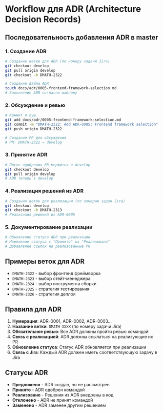 # Workflow для ADR (Architecture Decision Records)

## Последовательность добавления ADR в master

### 1. Создание ADR

```bash
# Создание ветки для ADR (по номеру задачи Jira)
git checkout develop
git pull origin develop
git checkout -b DMATH-2322

# Создание файла ADR
touch docs/adr/0005-frontend-framework-selection.md
# Заполнение ADR согласно шаблону
```

### 2. Обсуждение и ревью

```bash
# Коммит и пуш
git add docs/adr/0005-frontend-framework-selection.md
git commit -m "DMATH-2322: Add ADR-0005: Frontend framework selection"
git push origin DMATH-2322

# Создание PR для обсуждения
# PR: DMATH-2322 → develop
```

### 3. Принятие ADR

```bash
# После одобрения PR мержится в develop
git checkout develop
git pull origin develop
# ADR теперь в develop
```

### 4. Реализация решений из ADR

```bash
# Создание веток для реализации (по номерам задач Jira)
git checkout develop
git checkout -b DMATH-2313
# Реализация решений из ADR-0005
```

### 5. Документирование реализации

```bash
# Обновление статуса ADR при реализации
# Изменение статуса с "Принято" на "Реализовано"
# Добавление ссылок на реализованные PR
```

## Примеры веток для ADR

- `DMATH-2322` - выбор фронтенд фреймворка
- `DMATH-2323` - выбор стейт-менеджера
- `DMATH-2324` - выбор инструмента сборки
- `DMATH-2325` - стратегия тестирования
- `DMATH-2326` - стратегия деплоя

## Правила для ADR

1. **Нумерация**: ADR-0001, ADR-0002, ADR-0003...
2. **Название ветки**: `DMATH-XXXX` (по номеру задачи Jira)
3. **Обязательное ревью**: Все ADR должны пройти ревью командой
4. **Связь с реализацией**: ADR должны ссылаться на реализующие их PR
5. **Обновление статуса**: Статус ADR обновляется при реализации
6. **Связь с Jira**: Каждый ADR должен иметь соответствующую задачу в Jira

## Статусы ADR

- **Предложено** - ADR создан, но не рассмотрен
- **Принято** - ADR одобрен командой
- **Реализовано** - Решения из ADR внедрены в код
- **Отклонено** - ADR не принят командой
- **Заменено** - ADR заменен другим решением
